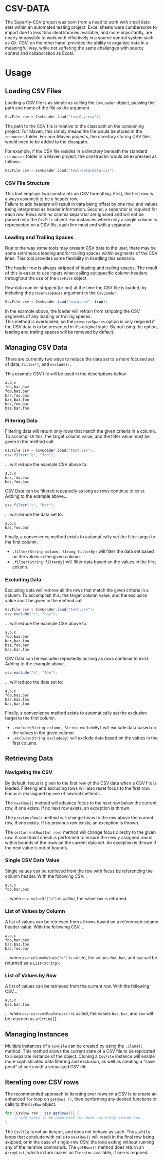 # CSV-DATA

The Superfly-CSV project was born from a need to work with small data sets within an automated testing project.  Excel 
sheets were cumbersome to import due to less than ideal libraries available, and more importantly, are nearly 
impossible to work with effectively in a source control system such as Git.  CSV, on the other hand, provides the 
ability to organize data in a meaningful way, while not suffering the same challenges with source control and 
collaboration as Excel.  

# Usage

## Loading CSV Files

Loading a CSV file is as simple as calling the `CsvLoader` object, passing the path and name of the file as the 
argument.

```java
CsvFile csv = CsvLoader.load("testCsv.csv");
```

The path to the CSV file is relative to the classpath on the consuming project.  For Maven, this simply means the 
file would be stored in the `resources` folder.  For non-Maven projects, the directory storing CSV files would need 
to be added to the classpath.

For example, if the CSV file resides in a directory beneath the standard `resources` folder in a Maven project, the 
constructor would be expressed as follows:

```java
CsvFile csv = CsvLoader.load("test-data/data.csv");
```

### CSV File Structure

This tool employs two constraints on CSV formatting.  First, the first row is always assumed to be a header row.  
Failure to add headers will result in data being offset by one row, and values being interpreted as header 
information.  Second, a separator is required for each row.  Rows with no comma separator are ignored and will not be
parsed onto the `CsvFile` object.  For instances where only a single column is represented on a CSV file, each line 
must end with a separator.
 
### Leading and Trailing Spaces

Due to the way some tools may present CSV data to the user, there may be some extraneous leading and/or trailing 
spaces within segments of the CSV lines.  This tool provides some flexibility in handling this scenario.

The header row is always stripped of leading and trailing spaces.  The result of this is easier to use inputs 
when calling out specific column headers throughout the use of the `CsvFile` object.

Row data can be stripped (or not) at the time the CSV file is loaded, by including the `preserveSpaces` argument to 
the `CsvLoader`.

```java
CsvFile csv = CsvLoader.load("data.csv", true);
```

In the example above, the loader will refrain from stripping the CSV segments of any leading or trailing spaces.  
This method is overloaded, so the `preserveSpaces` option is only required if the CSV data is to be presented in it's
original state.  By not using the option, leading and trailing spaces will be removed by default.

## Managing CSV Data

There are currently two ways to reduce the data set to a more focused set of data, `filter()`, and `exclude()`.  

This example CSV file will be used in the descriptions below.

```csv
a,b,c
foo,bar,baz
foo,baz,bar
bar,foo,baz
bar,baz,foo
baz,foo,bar
baz,bar,foo
```

### Filtering Data

Filtering data will return only rows that match the given criteria in a column.  To accomplish this, the target 
column value, and the filter value must be given in the method call.

```java
CsvFile csv = CsvLoader.load("test.csv");
csv.filter("b", "foo");
```

... will reduce the example CSV above to:

```csv
a,b,c
bar,foo,baz
baz,foo,bar
```

CSV Data can be filtered repeatedly as long as rows continue to exist.  Adding to the example above...

```java
csv.filter("c", "bar");
```

... will reduce the data set to:

```csv
a,b,c
baz,foo,bar
```

Finally, a convenience method exists to automatically set the filter target to the first column.

- `.filter(String column, String filterBy)` will filter the data set based on the values in the given column.
- `.filter(String filterBy)` will filter data based on the values in the first column.

### Excluding Data

Excluding data will remove all the rows that match the given criteria in a column.  To accomplish this, the target 
column value, and the exclusion value must be given in the method call.

```java
CsvFile csv = CsvLoader.load("test.csv");
csv.exclude("c", "baz");
```

... will reduce the example CSV above to:

```csv
a,b,c
foo,baz,bar
bar,baz,foo
baz,foo,bar
baz,bar,foo
```

CSV Data can be excluded repeatedly as long as rows continue to exist.  Adding to the example above...

```java
csv.exclude("b", "foo");
```

... will reduce the data set to:

```csv
a,b,c
foo,baz,bar
bar,baz,foo
baz,bar,foo
```

Finally, a convenience method exists to automatically set the exclusion target to the first column.

- `.exclude(String column, String excludeBy)` will exclude data based on the values in the given column.
- `.exclude(String excludeBy)` will exclude data based on the values in the first column.

## Retrieving Data

### Navigating the CSV

By default, focus is given to the first row of the CSV data when a CSV file is loaded.  Filtering and excluding rows 
will also reset focus to the first row.  Focus is reassigned by one of several methods.

The `nextRow()` method will advance focus to the next row below the current row, if one exists.  If no next row 
exists, an exception is thrown.

The `previousRow()` method will change focus to the row above the current row, if one exists.  If no previous row 
exists, an exception is thrown.

The `setCurrentRow(Int row)` method will change focus directly to the given row.  A constraint check is performed to 
ensure the newly assigned row is within bounds of the rows on the current data set.  An exception is thrown if the 
new value is out of bounds.

### Single CSV Data Value

Single values can be retrieved from the row with focus be referencing the column header.  With the following CSV...

```csv
a,b,c
foo,bar,baz
```

... when `csv.valueOf("a")` is called, the value `foo` is returned.

### List of Values by Column

A list of values can be retrieved from all rows based on a referenced column header value.  With the following CSV...

```csv
a,b,c
foo,bar,baz
bar,baz,foo
baz,foo,bar
```

... when `csv.columnValues("a")` is called, the values `foo`, `bar`, and `baz` will be returned as a `List<String>`.

### List of Values by Row

A list of values can be retrieved from the current row.  With the following CSV...

```csv
a,b,c
baz,bar,foo
```

... when `csv.currentRowValues()` is called, the values `baz`, `bar`, and `foo` will be returned as a `String[]`.

## Managing Instances

Multiple instances of a `CsvFile` can be created by using the `.clone()` method.  This method allows the current 
state of a CSV file to be replicated to a separate instance of the object.  Cloning a `CsvFile` instance will 
enable more sophisticated data filtering and exclusion, as well as creating a "save point" of sorts with a 
virtualized CSV file.

## Iterating over CSV rows

The recommended approach to iterating over rows on a CSV is to create an enhanced `for` loop on `getRows
()`, then performing any desired functions or calls to the `CsvRow` object.

```java
for (CsvRow row : csv.getRows()) {
    // add tasks to be completed for each currently stored row.
}
```

The `CsvFile` is not an iterator, and does not behave as such. Thus, `while` loops that conclude with calls to
`nextRow()` will result in the final row being skipped, or in the case of single-row CSV, the loop exiting without
running any of the iterative commands. The `getRows()` method does return an `ArrayList`, which in turn makes an
`Iterator` available, if one is required.
